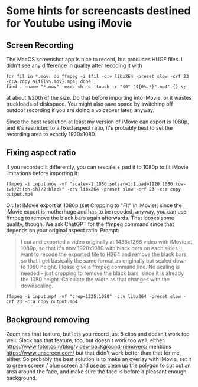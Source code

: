 # Some hints for screencasts destined for Youtube using iMovie

## Screen Recording

The MacOS screenshot app is nice to record, but produces HUGE files. I didn't see any difference in quality after
recoding it with

    for fil in *.mov; do ffmpeg -i $fil -c:v libx264 -preset slow -crf 23 -c:a copy ${fil%%.mov}.mp4; done ;
    find . -name "*.mov" -exec sh -c 'touch -r "$0" "${0%.*}".mp4' {} \;

at about 1/20th of the size. Do that before importing into iMovie, or it wastes truckloads of diskspace.
You might also save space by switching off outdoor recording if you are doing a voiceover later, anyway.

Since the best resolution at least my version of iMovie can export is 1080p, and it's restricted to a fixed aspect
ratio, it's probably best to set the recording area to exactly 1920x1080.

## Fixing aspect ratio

If you recorded it differently, you can rescale + pad it to 1080p to fit iMovie limitations before importing it:

    ffmpeg -i input.mov -vf "scale=-1:1080,setsar=1:1,pad=1920:1080:(ow-iw)/2:(oh-ih)/2:black" -c:v libx264 -preset slow -crf 23 -c:a copy output.mp4

Or: let iMovie export at 1080p (set Cropping to "Fit" in iMovie); since the iMovie export is motherhuge and has to be
recoded, anyway, you can use ffmpeg to remove the black bars again afterwards. That looses some quality, though.
We ask ChatGPT for the ffmpeg command since that depends on your original aspect ratio. Prompt:

> I cut and exported a video originally at 1436x1266 video with iMovie at 1080p, so that it's now 1920x1080 with black
> bars on each sides. I want to recode the exported file to H264 and remove the black bars, so that I get basically the
> same format as originally but scaled down to 1080 height. Please give a ffmpeg command line. No scaling is needed -
> just
> cropping to remove the black bars, since it is already the 1080 height. Calculate the width as that changes with the
> downscaling.

    ffmpeg -i input.mp4 -vf "crop=1225:1080" -c:v libx264 -preset slow -crf 23 -c:a copy output.mp4

## Background removing

Zoom has that feature, but lets you record just 5 clips and doesn't work too well. Slack has that feature, too, but
doesn't work too well, either.
https://www.fotor.com/blog/video-background-removers/ mentions https://www.unscreen.com/ but that didn't work better
than that for me, either. So probably the best solution is to make an overlay with iMovie, set it to green screen /
blue screen and use as clean up the polygon to cut out an area around the face, and make sure the face is before
a pleasant enough background.
